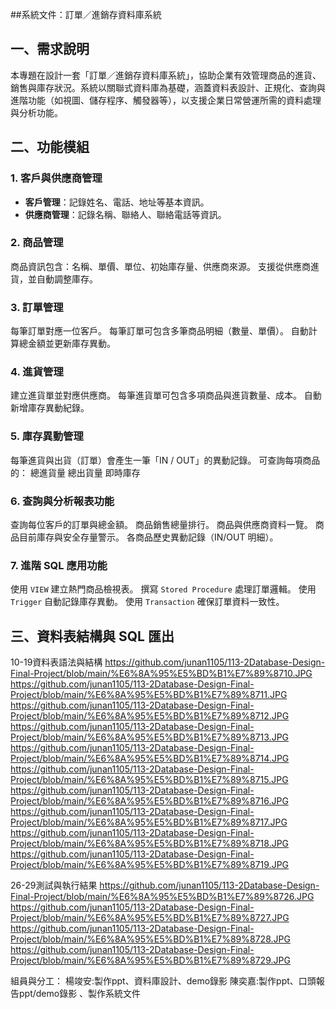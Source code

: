 
##系統文件：訂單／進銷存資料庫系統

## 一、需求說明

本專題在設計一套「訂單／進銷存資料庫系統」，協助企業有效管理商品的進貨、銷售與庫存狀況。系統以關聯式資料庫為基礎，涵蓋資料表設計、正規化、查詢與進階功能（如視圖、儲存程序、觸發器等），以支援企業日常營運所需的資料處理與分析功能。

## 二、功能模組

### 1. 客戶與供應商管理

- **客戶管理**：記錄姓名、電話、地址等基本資訊。
- **供應商管理**：記錄名稱、聯絡人、聯絡電話等資訊。

### 2. 商品管理

商品資訊包含：名稱、單價、單位、初始庫存量、供應商來源。
支援從供應商進貨，並自動調整庫存。

### 3. 訂單管理

每筆訂單對應一位客戶。
每筆訂單可包含多筆商品明細（數量、單價）。
自動計算總金額並更新庫存異動。

### 4. 進貨管理

建立進貨單並對應供應商。
每筆進貨單可包含多項商品與進貨數量、成本。
自動新增庫存異動紀錄。

### 5. 庫存異動管理

每筆進貨與出貨（訂單）會產生一筆「IN / OUT」的異動記錄。
可查詢每項商品的：
總進貨量
總出貨量
即時庫存

### 6. 查詢與分析報表功能

查詢每位客戶的訂單與總金額。
商品銷售總量排行。
商品與供應商資料一覽。 
商品目前庫存與安全存量警示。
各商品歷史異動記錄（IN/OUT 明細）。

### 7. 進階 SQL 應用功能

使用 `VIEW` 建立熱門商品檢視表。
撰寫 `Stored Procedure` 處理訂單邏輯。
使用 `Trigger` 自動記錄庫存異動。
使用 `Transaction` 確保訂單資料一致性。

## 三、資料表結構與 SQL 匯出
10-19資料表語法與結構
https://github.com/junan1105/113-2Database-Design-Final-Project/blob/main/%E6%8A%95%E5%BD%B1%E7%89%8710.JPG
https://github.com/junan1105/113-2Database-Design-Final-Project/blob/main/%E6%8A%95%E5%BD%B1%E7%89%8711.JPG
https://github.com/junan1105/113-2Database-Design-Final-Project/blob/main/%E6%8A%95%E5%BD%B1%E7%89%8712.JPG
https://github.com/junan1105/113-2Database-Design-Final-Project/blob/main/%E6%8A%95%E5%BD%B1%E7%89%8713.JPG
https://github.com/junan1105/113-2Database-Design-Final-Project/blob/main/%E6%8A%95%E5%BD%B1%E7%89%8714.JPG
https://github.com/junan1105/113-2Database-Design-Final-Project/blob/main/%E6%8A%95%E5%BD%B1%E7%89%8715.JPG
https://github.com/junan1105/113-2Database-Design-Final-Project/blob/main/%E6%8A%95%E5%BD%B1%E7%89%8716.JPG
https://github.com/junan1105/113-2Database-Design-Final-Project/blob/main/%E6%8A%95%E5%BD%B1%E7%89%8717.JPG
https://github.com/junan1105/113-2Database-Design-Final-Project/blob/main/%E6%8A%95%E5%BD%B1%E7%89%8718.JPG
https://github.com/junan1105/113-2Database-Design-Final-Project/blob/main/%E6%8A%95%E5%BD%B1%E7%89%8719.JPG

26-29測試與執行結果
https://github.com/junan1105/113-2Database-Design-Final-Project/blob/main/%E6%8A%95%E5%BD%B1%E7%89%8726.JPG
https://github.com/junan1105/113-2Database-Design-Final-Project/blob/main/%E6%8A%95%E5%BD%B1%E7%89%8727.JPG
https://github.com/junan1105/113-2Database-Design-Final-Project/blob/main/%E6%8A%95%E5%BD%B1%E7%89%8728.JPG
https://github.com/junan1105/113-2Database-Design-Final-Project/blob/main/%E6%8A%95%E5%BD%B1%E7%89%8729.JPG


組員與分工：
楊竣安:製作ppt、資料庫設計、demo錄影
陳奕嘉:製作ppt、口頭報告ppt/demo錄影 、製作系統文件


